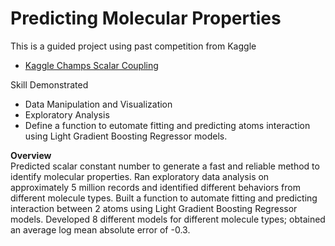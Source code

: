 # Predicting Molecular Properties

This is a guided project using past competition from Kaggle
* [Kaggle Champs Scalar Coupling](https://www.kaggle.com/c/champs-scalar-coupling/overview)

Skill Demonstrated
* Data Manipulation and Visualization
* Exploratory Analysis
* Define a function to eutomate fitting and predicting atoms interaction using Light Gradient Boosting Regressor models.

**Overview** <br>
Predicted scalar constant number to generate a fast and reliable method to identify molecular properties. Ran exploratory data analysis on approximately 5 million records and identified different behaviors from different molecule types. Built a function to automate fitting and predicting interaction between 2 atoms using Light Gradient Boosting Regressor models. Developed 8 different models for different molecule types; obtained an average log mean absolute error of -0.3. 
